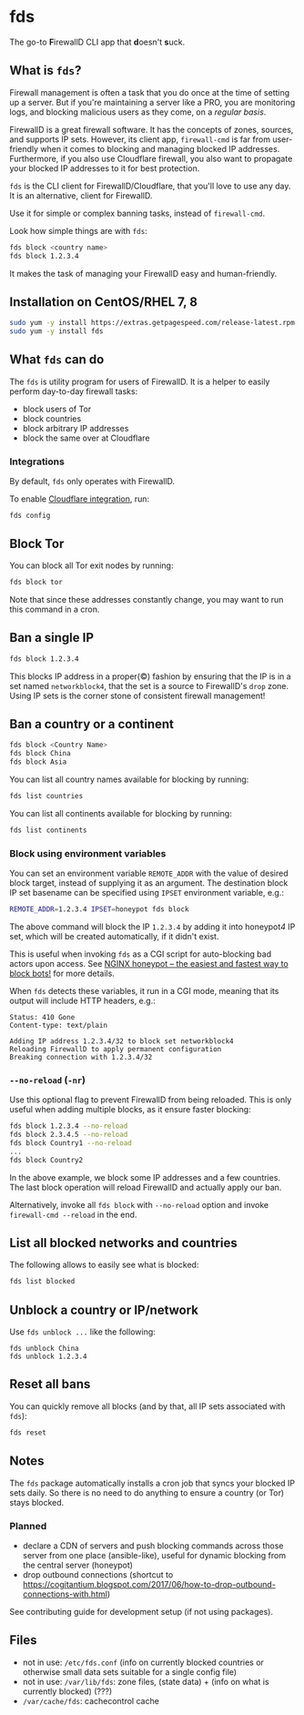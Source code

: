 # fds

The go-to **F**irewallD CLI app that **d**oesn't **s**uck.

## What is `fds`?

Firewall management is often a task that you do once at the time of setting up a server.
But if you're maintaining a server like a PRO, you are monitoring logs, and blocking malicious users as they come, on a
*regular basis*.

FirewallD is a great firewall software. It has the concepts of zones, sources, and supports IP sets.
However, its client app, `firewall-cmd` is far from user-friendly when it comes to blocking and managing blocked IP
addresses.
Furthermore, if you also use Cloudflare firewall, you also want to propagate your blocked IP addresses to it for best
protection.

`fds` is the CLI client for FirewallD/Cloudflare, that you'll love to use any day.
It is an alternative, client for FirewallD.

Use it for simple or complex banning tasks, instead of `firewall-cmd`.

Look how simple things are with `fds`:

```bash
fds block <country name>
fds block 1.2.3.4
```

It makes the task of managing your FirewallD easy and human-friendly.

## Installation on CentOS/RHEL 7, 8

```bash
sudo yum -y install https://extras.getpagespeed.com/release-latest.rpm
sudo yum -y install fds
```

## What `fds` can do

The `fds` is utility program for users of FirewallD. It is a helper to easily perform day-to-day
firewall tasks:

* block users of Tor
* block countries
* block arbitrary IP addresses
* block the same over at Cloudflare

### Integrations

By default, `fds` only operates with FirewallD.

To enable [Cloudflare integration](cloudflare.md), run:

    fds config 

## Block Tor

You can block all Tor exit nodes by running:

```bash
fds block tor
```

Note that since these addresses constantly change, you may want to run this command in a cron.

## Ban a single IP

```bash
fds block 1.2.3.4
```

This blocks IP address in a proper(©) fashion by ensuring that the IP is in a set named `networkblock4`,
that the set is a source to FirewallD's `drop` zone. Using IP sets is the corner stone of consistent
firewall management!

## Ban a country or a continent

```bash
fds block <Country Name>
fds block China
fds block Asia
```

You can list all country names available for blocking by running:

```bash
fds list countries
``` 

You can list all continents available for blocking by running:

```bash
fds list continents
``` 

### Block using environment variables

You can set an environment variable `REMOTE_ADDR` with the value of desired block target, instead
of supplying it as an argument. The destination block IP set basename can be specified using `IPSET`
environment variable, e.g.:

```bash
REMOTE_ADDR=1.2.3.4 IPSET=honeypot fds block
```

The above command will block the IP `1.2.3.4` by adding it into honeypot*4* IP set, which will be
created automatically, if it didn't exist.

This is useful when invoking `fds` as a CGI script for auto-blocking bad actors upon access.
See [NGINX honeypot – the easiest and fastest way to block bots!](https://www.getpagespeed.com/server-setup/security/nginx-honeypot-the-easiest-and-fastest-way-to-block-bots)
for more details.

When `fds` detects these variables, it run in a CGI mode, meaning that its output will include HTTP headers, e.g.:

```
Status: 410 Gone
Content-type: text/plain

Adding IP address 1.2.3.4/32 to block set networkblock4
Reloading FirewallD to apply permanent configuration
Breaking connection with 1.2.3.4/32
```

### `--no-reload` (`-nr`)

Use this optional flag to prevent FirewallD from being reloaded.
This is only useful when adding multiple blocks, as it ensure faster blocking:

```bash
fds block 1.2.3.4 --no-reload
fds block 2.3.4.5 --no-reload
fds block Country1 --no-reload
...
fds block Country2
```

In the above example, we block some IP addresses and a few countries.
The last block operation will reload FirewallD and actually apply our ban.

Alternatively, invoke all `fds block` with `--no-reload` option and invoke `firewall-cmd --reload`
in the end.

## List all blocked networks and countries

The following allows to easily see what is blocked:

```bash
fds list blocked
``` 

## Unblock a country or IP/network

Use `fds unblock ...` like the following:

```fds
fds unblock China
fds unblock 1.2.3.4
```

## Reset all bans

You can quickly remove all blocks (and by that, all IP sets associated with `fds`):

```bash
fds reset
```

## Notes

The `fds` package automatically installs a cron job that syncs your blocked IP sets daily.
So there is no need to do anything to ensure a country (or Tor) stays blocked.

### Planned

* declare a CDN of servers and push blocking commands across those server from one place (ansible-like), useful for
  dynamic blocking
  from the central server (honeypot)
* drop outbound connections (shortcut
  to https://cogitantium.blogspot.com/2017/06/how-to-drop-outbound-connections-with.html)

See contributing guide for development setup (if not using packages).

## Files

* not in use: `/etc/fds.conf` (info on currently blocked countries or otherwise small data sets suitable for a single
  config file)
* not in use: `/var/lib/fds`: zone files, (state data) + (info on what is currently blocked) (???)
* `/var/cache/fds`: cachecontrol cache
